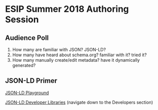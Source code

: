 # ESIP Summer 2018 Authoring Session

## Audience Poll

1. How many are familiar with JSON? JSON-LD?
2. How many have heard about schema.org? familiar with it? tried it?
3. How many manually create/edit metadata? have it dynamically generated?

## JSON-LD Primer

[JSON-LD Playground](https://json-ld.org/playground/)

[JSON-LD Developer Libraries](https://json-ld.org/) (navigate down to the Developers section)

